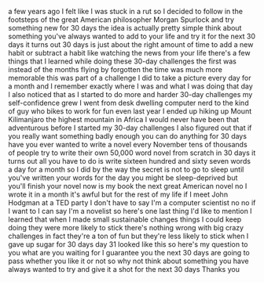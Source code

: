 
a few years ago I felt like I was stuck
in a rut so I decided to follow in the
footsteps of the great American
philosopher Morgan Spurlock and try
something new for 30 days the idea is
actually pretty simple
think about something you&#39;ve always
wanted to add to your life and try it
for the next 30 days it turns out 30
days is just about the right amount of
time to add a new habit or subtract a
habit like watching the news from your
life there&#39;s a few things that I learned
while doing these 30-day challenges the
first was instead of the months flying
by forgotten the time was much more
memorable this was part of a challenge I
did to take a picture every day for a
month and I remember exactly where I was
and what I was doing that day I also
noticed that as I started to do more and
harder 30-day challenges my
self-confidence grew I went from desk
dwelling computer nerd to the kind of
guy who bikes to work for fun even last
year I ended up hiking up Mount
Kilimanjaro the highest mountain in
Africa I would never have been that
adventurous before I started my 30-day
challenges I also figured out that if
you really want something badly enough
you can do anything for 30 days have you
ever wanted to write a novel every
November tens of thousands of people try
to write their own 50,000 word novel
from scratch in 30 days it turns out all
you have to do is write sixteen hundred
and sixty seven words a day for a month
so I did by the way the secret is not to
go to sleep until you&#39;ve written your
words for the day you might be
sleep-deprived but you&#39;ll finish your
novel now is my book the next great
American novel no I wrote it in a month
it&#39;s awful
but for the rest of my life if I meet
John Hodgman at a TED party I don&#39;t have
to say I&#39;m a computer scientist no no if
I want to I can say I&#39;m a novelist so
here&#39;s one last thing I&#39;d like to
mention I learned that when I made small
sustainable changes things I could keep
doing they were more likely to stick
there&#39;s nothing wrong with big crazy
challenges in fact they&#39;re a ton of fun
but they&#39;re less likely to stick when I
gave up sugar for 30 days day 31 looked
like this so here&#39;s my question to you
what are you waiting for
I guarantee you the next 30 days are
going to pass whether you like it or not
so why not think about something you
have always wanted to try and give it a
shot for the next 30 days Thanks
you
